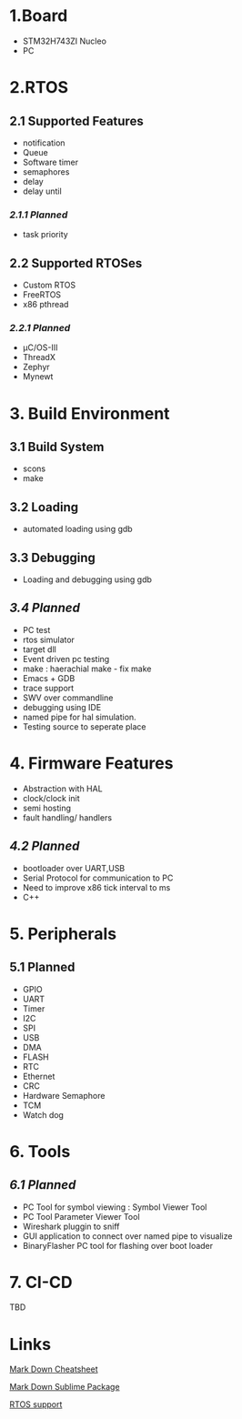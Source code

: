 # 1.Board
- STM32H743ZI Nucleo
- PC

# 2.RTOS

## 2.1 Supported Features
- notification
- Queue
- Software timer
- semaphores
- delay
- delay until

### *2.1.1 Planned*
- task priority

## 2.2 Supported RTOSes
- Custom RTOS
- FreeRTOS
- x86 pthread

### *2.2.1 Planned*
- μC/OS-III
- ThreadX
- Zephyr
- Mynewt


# 3. Build Environment

## 3.1 Build System
- scons
- make

## 3.2 Loading
- automated loading using gdb

## 3.3 Debugging
- Loading and debugging using gdb

## *3.4 Planned*
- PC test
- rtos simulator
- target dll
- Event driven pc testing
- make : haerachial make - fix make
- Emacs + GDB
- trace support
- SWV over commandline
- debugging using IDE
- named pipe for hal simulation.
- Testing source to seperate place


# 4. Firmware Features
- Abstraction with HAL
- clock/clock init
- semi hosting
- fault handling/ handlers

## *4.2 Planned*
- bootloader over UART,USB
- Serial Protocol for communication to PC
- Need to improve x86 tick interval to ms
- C++


# 5. Peripherals
## 5.1 Planned
- GPIO
- UART
- Timer
- I2C
- SPI
- USB
- DMA
- FLASH
- RTC
- Ethernet
- CRC
- Hardware Semaphore
- TCM
- Watch dog

# 6. Tools
## *6.1 Planned*
- PC Tool for symbol viewing : Symbol Viewer Tool
- PC Tool Parameter Viewer Tool
- Wireshark pluggin to sniff
- GUI application to connect over named pipe to visualize
- BinaryFlasher PC tool for flashing over boot loader

# 7. CI-CD
TBD

# Links
[Mark Down Cheatsheet](https://www.markdownguide.org/cheat-sheet/)

[Mark Down Sublime Package](https://packagecontrol.io/packages/MarkdownLivePreview)

[RTOS support](https://en.wikipedia.org/wiki/Comparison_of_real-time_operating_systems)